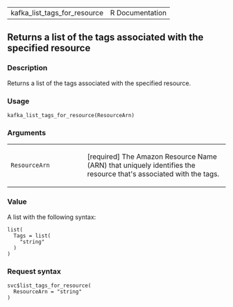 <table style="width: 100%;">
<tbody>
<tr class="odd">
<td>kafka_list_tags_for_resource</td>
<td style="text-align: right;">R Documentation</td>
</tr>
</tbody>
</table>

## Returns a list of the tags associated with the specified resource

### Description

Returns a list of the tags associated with the specified resource.

### Usage

    kafka_list_tags_for_resource(ResourceArn)

### Arguments

<table>
<colgroup>
<col style="width: 35%" />
<col style="width: 65%" />
</colgroup>
<tbody>
<tr class="odd">
<td><code
id="kafka_list_tags_for_resource_:_ResourceArn">ResourceArn</code></td>
<td><p>[required] The Amazon Resource Name (ARN) that uniquely
identifies the resource that's associated with the tags.</p></td>
</tr>
</tbody>
</table>

### Value

A list with the following syntax:

    list(
      Tags = list(
        "string"
      )
    )

### Request syntax

    svc$list_tags_for_resource(
      ResourceArn = "string"
    )
